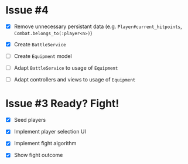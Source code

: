 # Issue #4 

- [x] Remove unnecessary persistant data (e.g. `Player#current_hitpoints`, `Combat.belongs_to(:player<n>)`)

- [x] Create `BattleService`

- [ ] Create `Equipment` model

- [ ] Adapt `BattleService` to usage of `Equipment` 

- [ ] Adapt controllers and views to usage of `Equipment`


# Issue #3 Ready? Fight!

- [x] Seed players

- [x] Implement player selection UI

- [x] Implement fight algorithm

- [x] Show fight outcome


